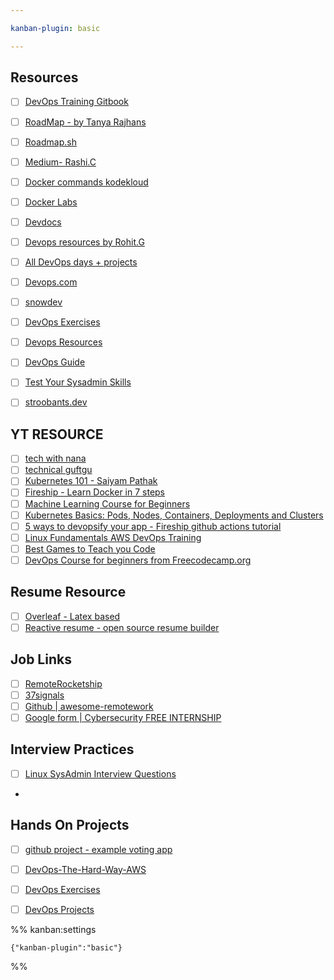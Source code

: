 ```yaml
---

kanban-plugin: basic

---
```


## Resources

- [ ] [DevOps Training Gitbook](https://tkssharma-devops.gitbook.io/devops-training/)
- [ ] [RoadMap - by Tanya Rajhans](https://whimsical.com/devops-roadmap-by-tanya-rajhans-Gzg5CcLQgAV8oUDbtdMXbk)
- [ ] [Roadmap.sh](https://roadmap.sh/devops)
- [ ] [Medium- Rashi.C](https://medium.com/@12rashic)
- [ ] [Docker commands kodekloud](https://kodekloud.com/topic/basic-docker-commands/)
- [ ] [Docker Labs](https://kodekloud.com/topic/labs-basic-docker-commands-beta-3/)
- [ ] [Devdocs](https://devdocs.io/)
- [ ] [Devops resources by Rohit.G](https://github.com/rohitg00/DevOpsCommunity)
- [ ] [All DevOps days + projects](https://medium.com/@saurabhdahibhate50)
- [ ] [Devops.com](https://devops.com/)
- [ ] [snowdev](https://snow-dev.com/)
- [ ] [DevOps Exercises](https://github.com/bregman-arie/devops-exercises)
- [ ] [Devops Resources](https://github.com/bregman-arie/devops-resources)
- [ ] [DevOps Guide](https://github.com/Tikam02/DevOps-Guide)
- [ ] [Test Your Sysadmin Skills](https://github.com/trimstray/test-your-sysadmin-skills)
- [ ] [stroobants.dev](https://stroobants.dev/)


## YT RESOURCE

- [ ] [tech with nana](https://tkssharma-devops.gitbook.io/devops-training/)
- [ ] [technical guftgu](https://www.youtube.com/watch?v=eX3ZimWWHh4&list=PLBGx66SQNZ8aPsFDwb79JrS2KQBTIZo10)
- [ ] [Kubernetes 101 - Saiyam Pathak](https://www.youtube.com/watch?v=PN3VqbZqmD8)
- [ ] [Fireship - Learn Docker in 7 steps](https://www.youtube.com/watch?v=gAkwW2tuIqE)
- [ ] [Machine Learning Course for Beginners](https://www.youtube.com/watch?v=NWONeJKn6kc)
- [ ] [Kubernetes Basics: Pods, Nodes, Containers, Deployments and Clusters](https://www.youtube.com/watch?v=B_X4l4HSgtc&pp=ygUca3ViZXJuZXRlcyBjbHVzdGVycyBoYXJkd2FyZQ%3D%3D)
- [ ] [5 ways to devopsify your app - Fireship github actions tutorial](https://www.youtube.com/watch?v=eB0nUzAI7M8)
- [ ] [Linux Fundamentals AWS DevOps Training](https://www.youtube.com/watch?v=QZv9eQvr15I)
- [ ] [Best Games to Teach you Code](https://www.youtube.com/watch?v=A8SythA_P_U)
- [ ] [DevOps Course for beginners from Freecodecamp.org](https://youtu.be/j5Zsa_eOXeY)

## Resume Resource
- [ ] [Overleaf - Latex based](https://www.overleaf.com/)
- [ ] [Reactive resume - open source resume builder](https://rxresu.me/)
      
## Job Links
- [ ] [RemoteRocketship](https://www.remoterocketship.com/)
- [ ] [37signals](https://37signals.com/)
- [ ] [Github | awesome-remotework](https://github.com/hugo53/awesome-RemoteWork)
- [ ] [Google form | Cybersecurity FREE INTERNSHIP](https://docs.google.com/forms/d/e/1FAIpQLSdddr_JaCY6zRFfm2dVMDm2tFmW1q3l-Oo5S2zoNeUKDV_CRw/viewform)

## Interview Practices
- [ ] [Linux SysAdmin Interview Questions](https://github.com/chassing/linux-sysadmin-interview-questions)
- 

## Hands On Projects

- [ ] [github project - example voting app](https://github.com/dockersamples/example-voting-app)
- [ ] [DevOps-The-Hard-Way-AWS](https://github.com/AdminTurnedDevOps/DevOps-The-Hard-Way-AWS)
- [ ] [DevOps Exercises](https://github.com/bregman-arie/devops-exercises)
- [ ] [DevOps Projects](https://github.com/Abhinav-26/DevOps-Projects)


%% kanban:settings
```
{"kanban-plugin":"basic"}
```
%%


